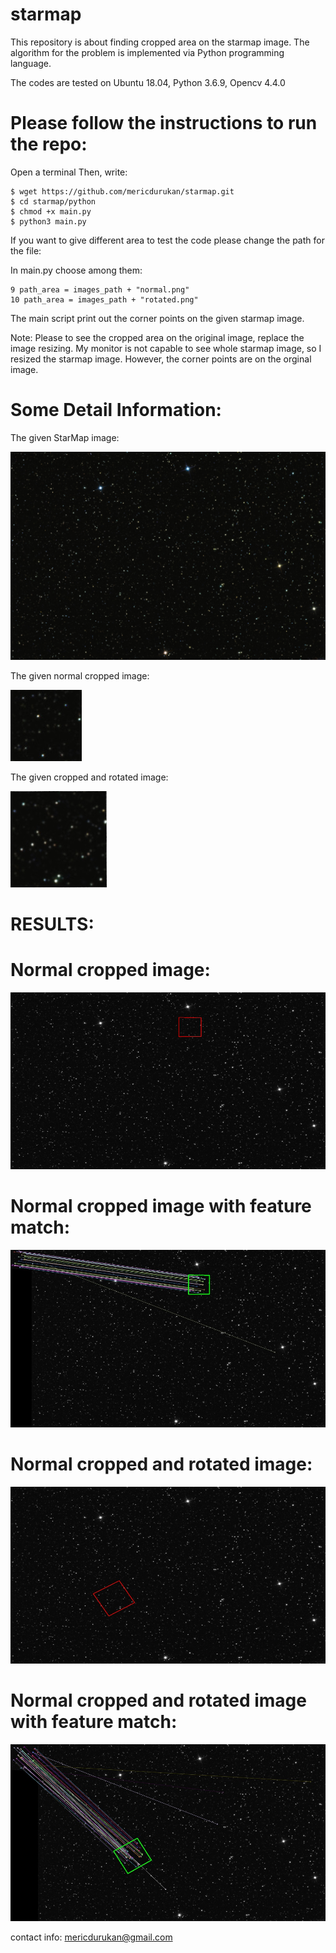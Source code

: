 # starmap
This repository is about finding cropped area on the starmap image. The algorithm for the problem is implemented via Python programming language. 

The codes are tested on Ubuntu 18.04, Python 3.6.9, Opencv 4.4.0 

# Please follow the instructions to run the repo: 

Open a terminal 
Then, write: 
```
$ wget https://github.com/mericdurukan/starmap.git
$ cd starmap/python
$ chmod +x main.py
$ python3 main.py
```
If you want to give different area to test the code please change the path for the file: 

In main.py choose among them: 

```
9 path_area = images_path + "normal.png"
10 path_area = images_path + "rotated.png"
```

The main script print out the corner points on the given starmap image. 

Note: Please to see the cropped area on the original image, replace the image resizing. My monitor is not capable to see whole starmap image, so I resized the starmap image. However, the corner points are on the orginal image.

# Some Detail Information: 


The given StarMap image: 

![Alt text](https://github.com/mericdurukan/starmap/blob/main/images/starmap.png)

The given normal cropped image: 

![Alt text](https://github.com/mericdurukan/starmap/blob/main/images/normal.png)

The given cropped and rotated image: 

![Alt text](https://github.com/mericdurukan/starmap/blob/main/images/rotated.png)

# RESULTS: 

# Normal cropped image: 

![Alt text](https://github.com/mericdurukan/starmap/blob/main/result_images/starmap_normal.jpg)

# Normal cropped image with feature match:  

![Alt text](https://github.com/mericdurukan/starmap/blob/main/result_images/starmap_normal_match.jpg)
 
 # Normal cropped and rotated image: 
 
 ![Alt text](https://github.com/mericdurukan/starmap/blob/main/result_images/starmap_rotated.jpg)
 
 
 
  # Normal cropped and rotated image with feature match: 
 
 ![Alt text](https://github.com/mericdurukan/starmap/blob/main/result_images/starmap_rotated_match.jpg)


 contact info: mericdurukan@gmail.com
 
